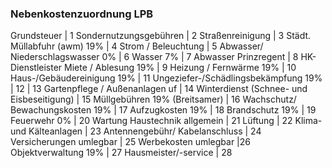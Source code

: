 ### Nebenkostenzuordnung LPB

Grundsteuer |	1
Sondernutzungsgebühren |	2
Straßenreinigung |	3
Städt. Müllabfuhr (awm) 19% |	4
Strom / Beleuchtung |	5
Abwasser/ Niederschlagswasser 0% |	6
Wasser 7% |	7
Abwasser Prinzregent |	8
HK-Dienstleister Miete / Ablesung 19% |	9
Heizung / Fernwärme 19% |	10
Haus-/Gebäudereinigung 19% |	11
Ungeziefer-/Schädlingsbekämpfung 19% |	12
|	13
Gartenpflege / Außenanlagen uf |	14
Winterdienst (Schnee- und Eisbeseitigung) |	15
Müllgebühren 19% (Breitsamer) |	16
Wachschutz/ Bewachungskosten 19% |	17
Aufzugkosten 19% |	18
Brandschutz 19% |	19
Feuerwehr 0% |	20
Wartung Haustechnik allgemein |	21
Lüftung |	22
Klima- und Kälteanlagen |	23
Antennengebühr/ Kabelanschluss |	24
Versicherungen umlegbar |	25
Werbekosten umlegbar	|26
Objektverwaltung 19%	| 27
Hausmeister/-service	| 28
